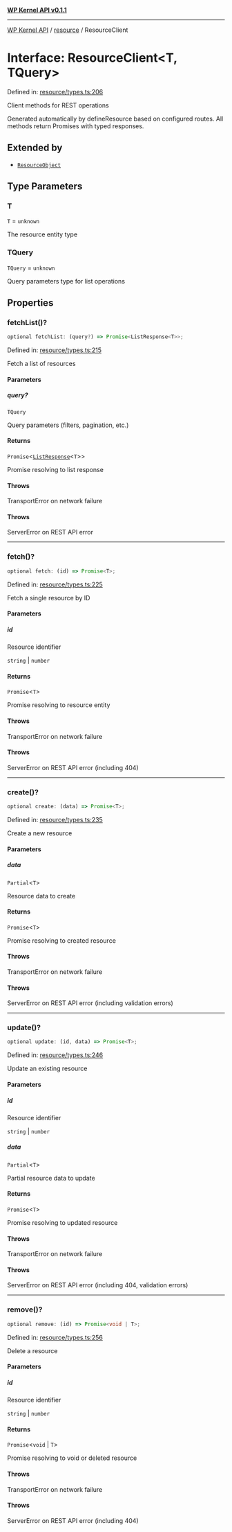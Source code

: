 [**WP Kernel API v0.1.1**](../../README.md)

---

[WP Kernel API](../../README.md) / [resource](../README.md) / ResourceClient

# Interface: ResourceClient\<T, TQuery\>

Defined in: [resource/types.ts:206](https://github.com/theGeekist/wp-kernel/blob/main/packages/kernel/src/resource/types.ts#L206)

Client methods for REST operations

Generated automatically by defineResource based on configured routes.
All methods return Promises with typed responses.

## Extended by

- [`ResourceObject`](ResourceObject.md)

## Type Parameters

### T

`T` = `unknown`

The resource entity type

### TQuery

`TQuery` = `unknown`

Query parameters type for list operations

## Properties

### fetchList()?

```ts
optional fetchList: (query?) => Promise<ListResponse<T>>;
```

Defined in: [resource/types.ts:215](https://github.com/theGeekist/wp-kernel/blob/main/packages/kernel/src/resource/types.ts#L215)

Fetch a list of resources

#### Parameters

##### query?

`TQuery`

Query parameters (filters, pagination, etc.)

#### Returns

`Promise`\<[`ListResponse`](ListResponse.md)\<`T`\>\>

Promise resolving to list response

#### Throws

TransportError on network failure

#### Throws

ServerError on REST API error

---

### fetch()?

```ts
optional fetch: (id) => Promise<T>;
```

Defined in: [resource/types.ts:225](https://github.com/theGeekist/wp-kernel/blob/main/packages/kernel/src/resource/types.ts#L225)

Fetch a single resource by ID

#### Parameters

##### id

Resource identifier

`string` | `number`

#### Returns

`Promise`\<`T`\>

Promise resolving to resource entity

#### Throws

TransportError on network failure

#### Throws

ServerError on REST API error (including 404)

---

### create()?

```ts
optional create: (data) => Promise<T>;
```

Defined in: [resource/types.ts:235](https://github.com/theGeekist/wp-kernel/blob/main/packages/kernel/src/resource/types.ts#L235)

Create a new resource

#### Parameters

##### data

`Partial`\<`T`\>

Resource data to create

#### Returns

`Promise`\<`T`\>

Promise resolving to created resource

#### Throws

TransportError on network failure

#### Throws

ServerError on REST API error (including validation errors)

---

### update()?

```ts
optional update: (id, data) => Promise<T>;
```

Defined in: [resource/types.ts:246](https://github.com/theGeekist/wp-kernel/blob/main/packages/kernel/src/resource/types.ts#L246)

Update an existing resource

#### Parameters

##### id

Resource identifier

`string` | `number`

##### data

`Partial`\<`T`\>

Partial resource data to update

#### Returns

`Promise`\<`T`\>

Promise resolving to updated resource

#### Throws

TransportError on network failure

#### Throws

ServerError on REST API error (including 404, validation errors)

---

### remove()?

```ts
optional remove: (id) => Promise<void | T>;
```

Defined in: [resource/types.ts:256](https://github.com/theGeekist/wp-kernel/blob/main/packages/kernel/src/resource/types.ts#L256)

Delete a resource

#### Parameters

##### id

Resource identifier

`string` | `number`

#### Returns

`Promise`\<`void` \| `T`\>

Promise resolving to void or deleted resource

#### Throws

TransportError on network failure

#### Throws

ServerError on REST API error (including 404)
